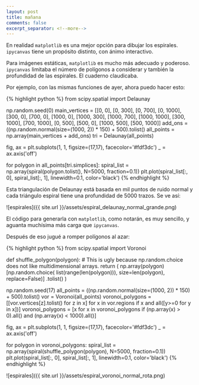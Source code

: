 ```yaml
--- 
layout: post 
title: mañana 
comments: false 
excerpt_separator: <!--more--> 
---
```


En realidad `matplotlib` es una mejor opción para dibujar los espirales. `ipycanvas` tiene un propósito distinto, con ánimo interactivo. 

Para imágenes estáticas, `matplotlib` es mucho más adecuado y poderoso. `ipycanvas` limitaba el número de polígonos a considerar y también la profundidad de las espirales. El cuaderno claudicaba. 

<!--more-->

Por ejemplo, con las mismas funciones de ayer, ahora puedo hacer esto: 

{% highlight python %} 
from scipy.spatial import Delaunay

np.random.seed(0)
main_vertices = [[0, 0], [0, 300], [0, 700], [0, 1000], [300, 0], [700, 0], [1000, 0], 
                 [1000, 300], [1000, 700], [1000, 1000], [300, 1000], [700, 1000],
                 [0, 500], [500, 0], [1000, 500], [500, 1000]]
add_ons = ((np.random.normal(size=(1000, 2)) * 150) + 500).tolist() 
all_points = np.array(main_vertices + add_ons)
tri = Delaunay(all_points)

fig, ax = plt.subplots(1, 1, figsize=(17,17), facecolor='#fdf3dc')
_ = ax.axis('off')

for polygon in all_points[tri.simplices]:
    spiral_list = np.array(spiral(polygon.tolist(), N=5000, fraction=0.1))
    plt.plot(spiral_list[:, 0], spiral_list[:, 1], linewidth=0.1, color='black')
{% endhighlight %}

Esta triangulación de Delaunay está basada en mil puntos de ruido normal y cada triángulo espiral tiene una profundidad de 5000 trazos. Se ve así:

![espirales]({{ site.url }}/assets/espiral_delaunay_normal_grande.png)

El código para generarla con `matplotlib`, como notarán, es muy sencillo, y aguanta muchísima más carga que `ipycanvas`. 

Después de eso jugué a romper polígonos al azar: 

{% highlight python %}
from scipy.spatial import Voronoi

def shuffle_polygon(polygon):
    # This is ugly because np.random.choice does not like multidimensional arrays.
    return (
        np.array(polygon)
        [np.random.choice(
            list(range(len(polygon))),
            size=len(polygon),
            replace=False)]
        .tolist()
    )

np.random.seed(17)
all_points = ((np.random.normal(size=(1000, 2)) * 150) + 500).tolist() 
vor = Voronoi(all_points)
voronoi_polygons = [[vor.vertices[z].tolist() for z in x] 
                    for x in vor.regions
                    if x and all([y>=0 for y in x])]
voronoi_polygons = [x for x in voronoi_polygons 
                    if (np.array(x) > 0).all() 
                    and (np.array(x) < 1000).all()]

fig, ax = plt.subplots(1, 1, figsize=(17,17), facecolor='#fdf3dc')
_ = ax.axis('off')

for polygon in voronoi_polygons:
    spiral_list = np.array(spiral(shuffle_polygon(polygon), N=5000, fraction=0.1))
    plt.plot(spiral_list[:, 0], spiral_list[:, 1], linewidth=0.1, color='black')
{% endhighlight %}


![espirales]({{ site.url }}/assets/espiral_voronoi_normal_rota.png)

